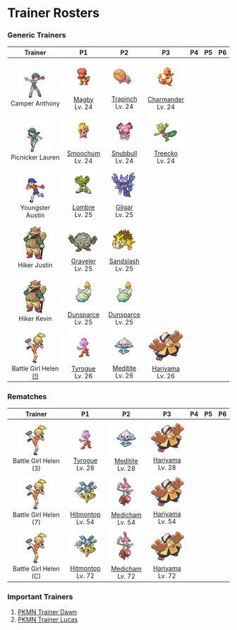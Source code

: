 # Trainer Rosters

### Generic Trainers

| Trainer | P1 | P2 | P3 | P4 | P5 | P6 |
|:-------:|:--:|:--:|:--:|:--:|:--:|:--:|
| ![Camper Anthony](../../assets/trainers/camper.png "Camper Anthony")<br>Camper Anthony | ![Magby](../../assets/sprites/magby/front.gif "Magby")<br>[Magby](../../pokemon/magby.md/)<br>Lv. 24 | ![Trapinch](../../assets/sprites/trapinch/front.gif "Trapinch")<br>[Trapinch](../../pokemon/trapinch.md/)<br>Lv. 24 | ![Charmander](../../assets/sprites/charmander/front.gif "Charmander")<br>[Charmander](../../pokemon/charmander.md/)<br>Lv. 24 |
| ![Picnicker Lauren](../../assets/trainers/picnicker.png "Picnicker Lauren")<br>Picnicker Lauren | ![Smoochum](../../assets/sprites/smoochum/front.gif "Smoochum")<br>[Smoochum](../../pokemon/smoochum.md/)<br>Lv. 24 | ![Snubbull](../../assets/sprites/snubbull/front.gif "Snubbull")<br>[Snubbull](../../pokemon/snubbull.md/)<br>Lv. 24 | ![Treecko](../../assets/sprites/treecko/front.gif "Treecko")<br>[Treecko](../../pokemon/treecko.md/)<br>Lv. 24 |
| ![Youngster Austin](../../assets/trainers/youngster.png "Youngster Austin")<br>Youngster Austin | ![Lombre](../../assets/sprites/lombre/front.gif "Lombre")<br>[Lombre](../../pokemon/lombre.md/)<br>Lv. 25 | ![Gligar](../../assets/sprites/gligar/front.gif "Gligar")<br>[Gligar](../../pokemon/gligar.md/)<br>Lv. 25 |
| ![Hiker Justin](../../assets/trainers/hiker.png "Hiker Justin")<br>Hiker Justin | ![Graveler](../../assets/sprites/graveler/front.gif "Graveler")<br>[Graveler](../../pokemon/graveler.md/)<br>Lv. 25 | ![Sandslash](../../assets/sprites/sandslash/front.gif "Sandslash")<br>[Sandslash](../../pokemon/sandslash.md/)<br>Lv. 25 |
| ![Hiker Kevin](../../assets/trainers/hiker.png "Hiker Kevin")<br>Hiker Kevin | ![Dunsparce](../../assets/sprites/dunsparce/front.gif "Dunsparce")<br>[Dunsparce](../../pokemon/dunsparce.md/)<br>Lv. 25 | ![Dunsparce](../../assets/sprites/dunsparce/front.gif "Dunsparce")<br>[Dunsparce](../../pokemon/dunsparce.md/)<br>Lv. 25 |
| ![Battle Girl Helen (!)](../../assets/trainers/battle_girl.png "Battle Girl Helen (!)")<br>Battle Girl Helen [(!)](#rematches) | ![Tyrogue](../../assets/sprites/tyrogue/front.gif "Tyrogue")<br>[Tyrogue](../../pokemon/tyrogue.md/)<br>Lv. 26 | ![Meditite](../../assets/sprites/meditite/front.gif "Meditite")<br>[Meditite](../../pokemon/meditite.md/)<br>Lv. 26 | ![Hariyama](../../assets/sprites/hariyama/front.gif "Hariyama")<br>[Hariyama](../../pokemon/hariyama.md/)<br>Lv. 26 |


### Rematches

| Trainer | P1 | P2 | P3 | P4 | P5 | P6 |
|:-------:|:--:|:--:|:--:|:--:|:--:|:--:|
| ![Battle Girl Helen (3)](../../assets/trainers/battle_girl.png "Battle Girl Helen (3)")<br>Battle Girl Helen (3) | ![Tyrogue](../../assets/sprites/tyrogue/front.gif "Tyrogue")<br>[Tyrogue](../../pokemon/tyrogue.md/)<br>Lv. 28 | ![Meditite](../../assets/sprites/meditite/front.gif "Meditite")<br>[Meditite](../../pokemon/meditite.md/)<br>Lv. 28 | ![Hariyama](../../assets/sprites/hariyama/front.gif "Hariyama")<br>[Hariyama](../../pokemon/hariyama.md/)<br>Lv. 28 |
| ![Battle Girl Helen (7)](../../assets/trainers/battle_girl.png "Battle Girl Helen (7)")<br>Battle Girl Helen (7) | ![Hitmontop](../../assets/sprites/hitmontop/front.gif "Hitmontop")<br>[Hitmontop](../../pokemon/hitmontop.md/)<br>Lv. 54 | ![Medicham](../../assets/sprites/medicham/front.gif "Medicham")<br>[Medicham](../../pokemon/medicham.md/)<br>Lv. 54 | ![Hariyama](../../assets/sprites/hariyama/front.gif "Hariyama")<br>[Hariyama](../../pokemon/hariyama.md/)<br>Lv. 54 |
| ![Battle Girl Helen (C)](../../assets/trainers/battle_girl.png "Battle Girl Helen (C)")<br>Battle Girl Helen (C) | ![Hitmontop](../../assets/sprites/hitmontop/front.gif "Hitmontop")<br>[Hitmontop](../../pokemon/hitmontop.md/)<br>Lv. 72 | ![Medicham](../../assets/sprites/medicham/front.gif "Medicham")<br>[Medicham](../../pokemon/medicham.md/)<br>Lv. 72 | ![Hariyama](../../assets/sprites/hariyama/front.gif "Hariyama")<br>[Hariyama](../../pokemon/hariyama.md/)<br>Lv. 72 |


### Important Trainers

1. [PKMN Trainer Dawn](important_trainers.md#pkmn-trainer-dawn)
1. [PKMN Trainer Lucas](important_trainers.md#pkmn-trainer-lucas)
